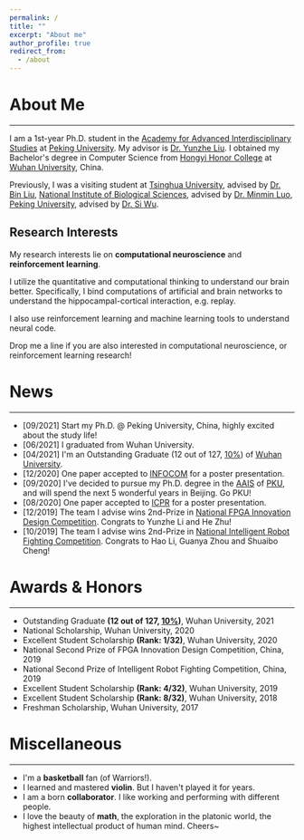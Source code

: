 ```yaml
---
permalink: /
title: ""
excerpt: "About me"
author_profile: true
redirect_from: 
  - /about
---
```


# About Me
------
I am a 1st-year Ph.D. student in the [Academy for Advanced Interdisciplinary Studies](http://www.aais.pku.edu.cn) at [Peking University](https://www.pku.edu.cn/). My advisor is [Dr. Yunzhe Liu](https://brain.bnu.edu.cn/kytd/jsyjy/Ljs/18e25c12984e48eb966932924b9b76c7.htm). I obtained my Bachelor's degree in Computer Science from [Hongyi Honor College](http://hyxt.whu.edu.cn/) at [Wuhan University](https://whu.edu.cn/), China.

Previously, I was a visiting student at [Tsinghua University](https://www.tsinghua.edu.cn/), advised by [Dr. Bin Liu](https://www.cs.tsinghua.edu.cn/info/1126/3587.htm), [National Institute of Biological Sciences](http://nibs.ac.cn/), advised by [Dr. Minmin Luo](http://nibs.ac.cn/yjsjyimgshow.php?cid=5&sid=6&id=775), [Peking University](https://www.pku.edu.cn/), advised by [Dr. Si Wu](https://mgv.pku.edu.cn/yjdw/aszyxck/xlyrzkxxy/355701.htm).

## Research Interests
My research interests lie on **computational neuroscience** and **reinforcement learning**. 

I utilize the quantitative and computational thinking to understand our brain better. Specifically, I bind computations of artificial and brain networks to understand the hippocampal-cortical interaction, e.g. replay.

I also use reinforcement learning and machine learning tools to understand neural code.

Drop me a line if you are also interested in computational neuroscience, or reinforcement learning research!

# News
------
 - \[09/2021\] Start my Ph.D. @ Peking University, China, highly excited about the study life!
 - \[06/2021\] I graduated from Wuhan University.
 - \[04/2021\] I'm an Outstanding Graduate (12 out of 127, <u>10%</u>) of [Wuhan University](https://whu.edu.cn/).
 - \[12/2020\] One paper accepted to [INFOCOM](https://infocom2021.ieee-infocom.org/) for a poster presentation.
 - \[09/2020\] I've decided to pursue my Ph.D. degree in the [AAIS](http://www.aais.pku.edu.cn) of [PKU](https://www.pku.edu.cn/), and will spend the next 5 wonderful years in Beijing. Go PKU!
 - \[08/2020\] One paper accepted to [ICPR](https://research.com/conference/icpr-2020) for a poster presentation.
 - \[12/2019\] The team I advise wins 2nd-Prize in [National FPGA Innovation Design Competition](http://fpgachina.cn/). Congrats to Yunzhe Li and He Zhu!
 - \[10/2019\] The team I advise wins 2nd-Prize in [National Intelligent Robot Fighting Competition](http://www.robo-maker.org/). Congrats to Hao Li, Guanya Zhou and Shuaibo Cheng!

# Awards & Honors
------
 - Outstanding Graduate **(12 out of 127, <u>10%</u>)**, Wuhan University, 2021
 - National Scholarship, Wuhan University, 2020
 - Excellent Student Scholarship **(Rank: 1/32)**, Wuhan University, 2020
 - National Second Prize of FPGA Innovation Design Competition, China, 2019
 - National Second Prize of Intelligent Robot Fighting Competition, China, 2019
 - Excellent Student Scholarship **(Rank: 4/32)**, Wuhan University, 2019
 - Excellent Student Scholarship **(Rank: 8/32)**, Wuhan University, 2018
 - Freshman Scholarship, Wuhan University, 2017

# Miscellaneous
------
 - I'm a **basketball** fan (of Warriors!).
 - I learned and mastered **violin**. But I haven't played it for years.
 - I am a born **collaborator**. I like working and performing with different people.
 - I love the beauty of **math**, the exploration in the platonic world, the highest intellectual product of human mind. Cheers~

